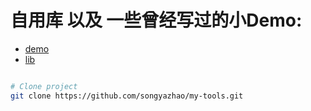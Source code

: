 # 自用库 以及 一些曾经写过的小Demo:

 - [demo](https://github.com/songyazhao/my-tools/demo)
 - [lib](https://github.com/songyazhao/my-tools/src/lib)

``` bash

# Clone project
git clone https://github.com/songyazhao/my-tools.git

```